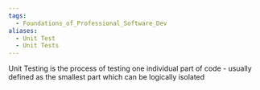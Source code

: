 ```yaml
---
tags:
  - Foundations_of_Professional_Software_Dev
aliases:
  - Unit Test
  - Unit Tests
---
```

Unit Testing is the process of testing one individual part of code - usually defined as the smallest part which can be logically isolated